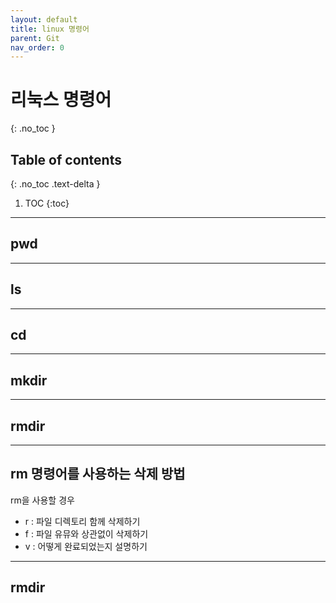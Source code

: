 ```yaml
---
layout: default
title: linux 명령어
parent: Git
nav_order: 0
---
```


# 리눅스 명령어 
{: .no_toc }

## Table of contents
{: .no_toc .text-delta }

1. TOC
{:toc}

---

## pwd

---

## ls

---

## cd

---

## mkdir

---

## rmdir

---

## rm 명령어를 사용하는 삭제 방법

rm을 사용할 경우  
* r : 파일 디렉토리 함께 삭제하기  
* f : 파일 유뮤와 상관없이 삭제하기  
* v : 어떻게 완료되었는지 설명하기

---

## rmdir

```
